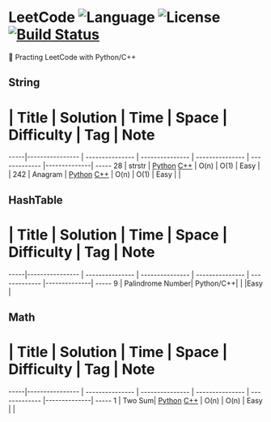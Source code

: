# LeetCode	![Language](https://img.shields.io/badge/language-Python%20%2F%20C++%2011-orange.svg) ![License](https://img.shields.io/badge/license-MIT-blue.svg) [![Build Status](https://travis-ci.com/RobinCPC/algorithm-practice.svg?token=38WHdrpPdHmSXRxaucRW&branch=master)](https://travis-ci.com/RobinCPC/algorithm-practice)
:memo: Practing LeetCode with Python/C++

## String
  #  | Title           |  Solution       |  Time           | Space           | Difficulty    | Tag          | Note
-----|---------------- | --------------- | --------------- | --------------- | ------------- |--------------| -----
28   | strstr | [Python](./String/strStr.py) [C++](./String/strStr.cpp) | O(n) | O(1) | Easy |              |
242  | Anagram | [Python](./String/anagrams.py) [C++](./String/anagrams.cpp) | O(n) | O(1) | Easy           |              |


## HashTable
  #  | Title           |  Solution       |  Time           | Space           | Difficulty    | Tag          | Note
-----|---------------- | --------------- | --------------- | --------------- | ------------- |--------------| -----
9 | Palindrome Number| Python/C++| | |Easy |

## Math
  #  | Title           |  Solution       |  Time           | Space           | Difficulty    | Tag          | Note
-----|---------------- | --------------- | --------------- | --------------- | ------------- |--------------| -----
1 | Two Sum| [Python](./IntegerArray/twoSum.py) [C++](./IntegerArray/twoSum.cpp) | O(n) | O(n) | Easy | |

